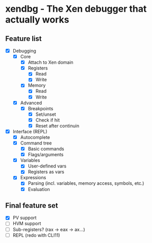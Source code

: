 # xendbg - The Xen debugger that actually works

## Feature list
- [x] Debugging
  - [x] Core
    - [x] Attach to Xen domain
    - [x] Registers
      - [x] Read
      - [x] Write
    - [x] Memory
      - [x] Read
      - [x] Write
  - [x] Advanced
      - [x] Breakpoints
        - [x] Set/unset
        - [x] Check if hit
        - [x] Reset after continuin
- [x] Interface (REPL)
  - [x] Autocomplete
  - [x] Command tree
    - [x] Basic commands
    - [x] Flags/arguments
  - [x] Variables
    - [x] User-defined vars
    - [x] Registers as vars
  - [x] Expressions
    - [x] Parsing (incl. variables, memory access, symbols, etc.)
    - [x] Evaluation

## Final feature set
- [x] PV support
- [ ] HVM support
- [ ] Sub-registers? (rax -> eax -> ax...)
- [ ] REPL (redo with CLI11)
